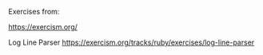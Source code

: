 Exercises from:

https://exercism.org/


Log Line Parser
https://exercism.org/tracks/ruby/exercises/log-line-parser
